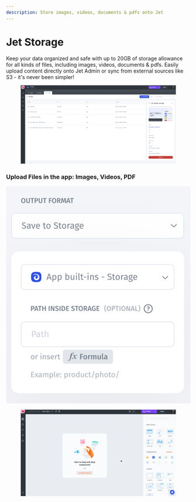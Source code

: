 ```yaml
---
description: Store images, videos, documents & pdfs onto Jet
---
```


# Jet Storage

Keep your data organized and safe with up to 20GB of storage allowance for all kinds of files, including images, videos, documents & pdfs. Easily upload content directly onto Jet Admin or sync from external sources like S3 - it's never been simpler!

<figure><img src="../../.gitbook/assets/image (8).png" alt=""><figcaption></figcaption></figure>

### Upload Files  in the app: Images, Videos, PDF

![](<../../.gitbook/assets/image (4).png>)

<figure><img src="../../.gitbook/assets/storage.gif" alt=""><figcaption></figcaption></figure>
